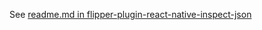 See [readme.md in flipper-plugin-react-native-inspect-json](https://github.com/flut1/flipper-plugin-react-native-inspect-json/blob/main/packages/flipper-plugin-react-native-inspect-json/readme.md)
